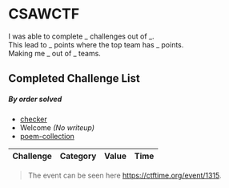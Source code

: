 # CSAWCTF


I was able to complete _ challenges out of _.\
This lead to _ points where the top team has _ points.\
Making me _ out of _ teams.


## Completed Challenge List
##### _By order solved_
* [checker](checker)
* Welcome _(No writeup)_
* [poem-collection](poem-collection)


|Challenge|Category|Value|Time|
|---|---|---|---|

> The event can be seen here https://ctftime.org/event/1315.